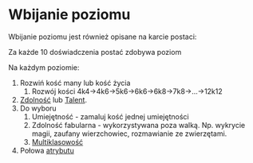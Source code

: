 # Wbijanie poziomu

Wbijanie poziomu jest również opisane na karcie postaci:

Za każde 10 doświadczenia postać zdobywa poziom

Na każdym poziomie:
1. Rozwiń kość many lub kość życia
   1. Rozwój kości 4k4->4k6->5k6->6k6->6k8->7k8->...->12k12
2. [Zdolność](#file-zdolnosc-md) lub [Talent](#file-talent-md).
3. Do wyboru
   1. Umiejętność - zamaluj kość jednej umiejętności
   2. Zdolność fabularna - wykorzystywana poza walką. Np. wykrycie magii, zaufany wierzchowiec, rozmawianie ze zwierzętami.
   3. [Multiklasowość](#file-multiklasowosc-md)
4. Połowa [atrybutu](#file-atrybuty-md)
